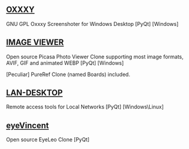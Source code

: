 
## [OXXXY](https://github.com/sergkrumas/oxxxy)
GNU GPL Oxxxy Screenshoter for Windows Desktop [PyQt] [Windows]

## [IMAGE VIEWER](https://github.com/sergkrumas/image_viewer)
Open source Picasa Photo Viewer Clone supporting most image formats, AVIF, GIF and animated WEBP [PyQt] [Windows]

[Peculiar] PureRef Clone (named Boards) included.

## [LAN-DESKTOP](https://github.com/sergkrumas/lan_desktop)
Remote access tools for Local Networks [PyQt] [Windows\Linux]

## [eyeVincent](https://github.com/sergkrumas/eye_vincent)
Open source EyeLeo Clone [PyQt]
